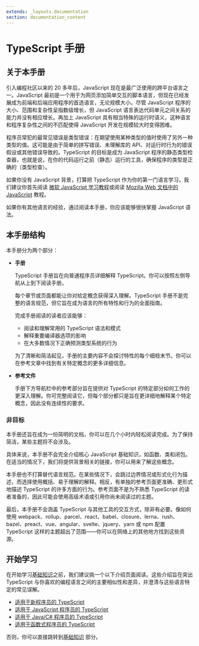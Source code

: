```yaml
---
extends: _layouts.documentation
section: documentation_content
---
```


# TypeScript 手册

## 关于本手册

引入编程社区以来的 20 多年后，JavaScript 现在是最广泛使用的跨平台语言之一。JavaScript 最初是一个用于为网页添加简单交互的脚本语言，但现在已经发展成为前端和后端应用程序的首选语言，无论规模大小。尽管 JavaScript 程序的大小、范围和复杂性呈指数级增长，但 JavaScript 语言表达代码单元之间关系的能力并没有相应增长。再加上 JavaScript 具有相当特殊的运行时语义，这种语言和程序复杂性之间的不匹配使得 JavaScript 开发在规模较大时变得困难。

程序员常犯的最常见错误是类型错误：在期望使用某种类型的值时使用了另外一种类型的值。这可能是由于简单的拼写错误、未理解库的 API、对运行时行为的错误假设或其他错误导致的。TypeScript 的目标是成为 JavaScript 程序的静态类型检查器，也就是说，在你的代码运行之前（静态）运行的工具，确保程序的类型是正确的（类型检查）。

如果你没有 JavaScript 背景，打算把 TypeScript 作为你的第一门语言学习，我们建议你首先阅读 [微软 JavaScript 学习教程](https://developer.microsoft.com/javascript/)或阅读 [Mozilla Web 文档中的 JavaScript](https://developer.mozilla.org/docs/Web/JavaScript/Guide) 教程。

如果你有其他语言的经验，通过阅读本手册，你应该能够很快掌握 JavaScript 语法。

## 本手册结构

本手册分为两个部分：

- **手册**

  TypeScript 手册旨在向普通程序员详细解释 TypeScript。你可以按照左侧导航从上到下阅读手册。

  每个章节或页面都能让你对给定概念获得深入理解。TypeScript 手册不是完整的语言规范，但它旨在成为语言的所有特性和行为的全面指南。

  完成手册阅读的读者应该能够：

  - 阅读和理解常用的 TypeScript 语法和模式
  - 解释重要编译器选项的影响
  - 在大多数情况下正确预测类型系统的行为

  为了清晰和简洁起见，手册的主要内容不会探讨特性的每个细枝末节。你可以在参考文章中找到有关特定概念的更多详细信息。

- **参考文件**

  手册下方导航栏中的参考部分旨在提供对 TypeScript 的特定部分如何工作的更深入理解。你可完整阅读它，但每个部分都只是旨在更详细地解释某个特定概念，因此没有连续性的要求。

### 非目标

本手册还旨在成为一份简明的文档，你可以在几个小时内轻松阅读完成。为了保持简洁，某些主题将不会涉及。

具体来说，本手册不会完全介绍核心 JavaScript 基础知识，如函数、类和闭包。在适当的情况下，我们将提供背景相关的链接，你可以用来了解这些概念。

本手册也不打算替代语言规范。在某些情况下，会跳过边界情况或形式化行为描述，而选择使用概括、易于理解的解释。相反，有单独的参考页面更准确、更形式地描述 TypeScript 的许多方面的行为。参考页面不是为不熟悉 TypeScript 的读者准备的，因此可能会使用高级术语或引用你尚未阅读过的主题。

最后，本手册不会涵盖 TypeScript 与其他工具的交互方式，除非有必要。像如何使用 webpack、rollup、parcel、react、babel、closure、lerna、rush、bazel、preact、vue、angular、svelte、jquery、yarn 或 npm 配置 TypeScript 这样的主题超出了范围——你可以在网络上的其他地方找到这些资源。

## 开始学习

在开始学习[基础知识](/docs/handbook/2/basic-types.html)之前，我们建议挑一个以下介绍页面阅读。这些介绍旨在突出 TypeScript 与你喜欢的编程语言之间的主要相似性和差异，并澄清与这些语言特定的常见误解。

- [适用于新程序员的 TypeScript](/docs/handbook/typescript-from-scratch.html)
- [适用于 JavaScript 程序员的 TypeScript](/docs/handbook/typescript-in-5-minutes.html)
- [适用于 Java/C# 程序员的 TypeScript](/docs/handbook/typescript-in-5-minutes-oop.html)
- [适用于函数式程序员的 TypeScript](/docs/handbook/typescript-in-5-minutes-func.html)

否则，你可以直接跳转到[基础知识](/docs/handbook/2/basic-types.html) 部分。
